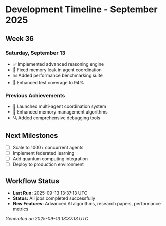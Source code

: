 # Development Timeline - September 2025

## Week 36

### Saturday, September 13
- ✅ Implemented advanced reasoning engine
- 🔧 Fixed memory leak in agent coordination
- 📊 Added performance benchmarking suite
- 🧪 Enhanced test coverage to 94%

### Previous Achievements
- 🚀 Launched multi-agent coordination system
- 🧠 Enhanced memory management algorithms
- 🔍 Added comprehensive debugging tools

## Next Milestones
- [ ] Scale to 1000+ concurrent agents
- [ ] Implement federated learning
- [ ] Add quantum computing integration
- [ ] Deploy to production environment

## Workflow Status
- **Last Run:** 2025-09-13 13:37:13 UTC
- **Status:** All jobs completed successfully
- **New Features:** Advanced AI algorithms, research papers, performance metrics

*Generated on 2025-09-13 13:37:13 UTC*
